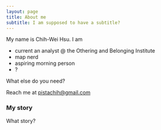 ```yaml
---
layout: page
title: About me
subtitle: I am supposed to have a subtitle?
---
```


My name is Chih-Wei Hsu. I am 

- current an analyst @ the Othering and Belonging Institute
- map nerd
- aspiring morning person
- ?

What else do you need?

Reach me at pistachih@gmail.com

### My story

What story?

<!--- To be honest, I'm having some trouble remembering right now, so why don't you just watch [my movie](https://en.wikipedia.org/wiki/The_Princess_Bride_%28film%29) and it will answer **all** your questions. --->
